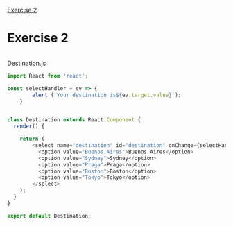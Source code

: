 [Exercise 2](https://books.adalab.es/materiales-front-end-l/modulo-3-react/3_4_eventos_react#ejercicio-2)

# Exercise 2

![]()

Destination.js
```javaScript
import React from 'react';

const selectHandler = ev => {
        alert (`Your destination is${ev.target.value}`);
    }


class Destination extends React.Component {
  render() {

    return (
        <select name="destination" id="destination" onChange={selectHandler}>
          <option value="Buenos Aires">Buenos Aires</option>
          <option value="Sydney">Sydney</option>
          <option value="Praga">Praga</option>
          <option value="Boston">Boston</option>
          <option value="Tokyo">Tokyo</option>
        </select>
    );
  }
}

export default Destination;
```



